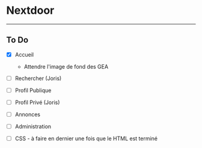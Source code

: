 # Nextdoor
***
## To Do  
- [x] Accueil
  - Attendre l'image de fond des GEA

- [ ] Rechercher (Joris)

- [ ] Profil Publique

- [ ] Profil Privé (Joris)

- [ ] Annonces

- [ ] Administration

- [ ] CSS - à faire en dernier une fois que le HTML est terminé
